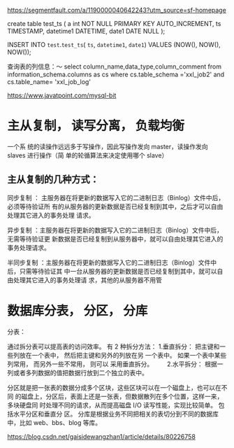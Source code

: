 https://segmentfault.com/a/1190000040642243?utm_source=sf-homepage

create table test_ts
(
    a int NOT NULL PRIMARY KEY AUTO_INCREMENT,
    ts TIMESTAMP,
    datetime1 DATETIME,
    date1  DATE NULL
);

INSERT INTO `test`.`test_ts`( `ts`, `datetime1`, `date1`) 
VALUES (NOW(), NOW(),  NOW());


查询表的列信息：～
select column_name,data_type,column_comment from information_schema.columns as cs
where cs.table_schema ='xxl_job2' and cs.table_name= 'xxl_job_log'


https://www.javatpoint.com/mysql-bit


# 主从复制， 读写分离， 负载均衡
一个系 统的读操作远远多于写操作，因此写操作发向 master，读操作发向 slaves 进行操作（简 单的轮循算法来决定使用哪个 slave）
  
## 主从复制的几种方式：
同步复制 ： 主服务器在将更新的数据写入它的二进制日志（Binlog）文件中后，必须等待验证所 有的从服务器的更新数据是否已经复制到其中，之后才可以自由处理其它进入的事务处理 请求。

异步复制 ：主服务器在将更新的数据写入它的二进制日志（Binlog）文件中后，无需等待验证更 新数据是否已经复制到从服务器中，就可以自由处理其它进入的事务处理请求。

半同步复制 ：主服务器在将更新的数据写入它的二进制日志（Binlog）文件中后，只需等待验证其 中一台从服务器的更新数据是否已经复制到其中，就可以自由处理其它进入的事务处理请 求，其他的从服务器不用管

# 数据库分表， 分区， 分库
分表：

通过拆分表可以提高表的访问效率。 有 2 种拆分方法： 1.垂直拆分： 把主键和一些列放在一个表中， 然后把主键和另外的列放在另 一个表中。 如果一个表中某些列常用， 而另外一些不常用， 则可以 采用垂直拆分。     2.水平拆分： 根据一列或者多列数据的值把数据行放到二个独立的表中。

分区就是把一张表的数据分成多个区块，这些区块可以在一个磁盘上，也可以在不同 的磁盘上，分区后，表面上还是一张表，但数据散列在多个位置，这样一来，多块硬盘同 时处理不同的请求，从而提高磁盘 I/O 读写性能，实现比较简单。 包括水平分区和垂直分 区。 分库是根据业务不同把相关的表切分到不同的数据库中，比如 web、bbs、blog 等库。

https://blog.csdn.net/gaisidewangzhan1/article/details/80226758